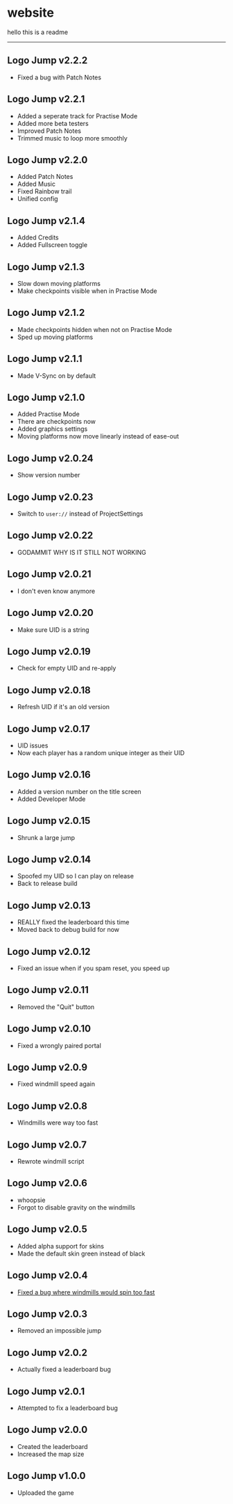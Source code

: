 # website
hello this is a readme

---

## Logo Jump v2.2.2
  - Fixed a bug with Patch Notes

## Logo Jump v2.2.1
  - Added a seperate track for Practise Mode
  - Added more beta testers
  - Improved Patch Notes
  - Trimmed music to loop more smoothly

## Logo Jump v2.2.0
  - Added Patch Notes
  - Added Music
  - Fixed Rainbow trail
  - Unified config

## Logo Jump v2.1.4
  - Added Credits
  - Added Fullscreen toggle

## Logo Jump v2.1.3
  - Slow down moving platforms
  - Make checkpoints visible when in Practise Mode

## Logo Jump v2.1.2
  - Made checkpoints hidden when not on Practise Mode
  - Sped up moving platforms

## Logo Jump v2.1.1
  - Made V-Sync on by default

## Logo Jump v2.1.0
  - Added Practise Mode
  - There are checkpoints now
  - Added graphics settings
  - Moving platforms now move linearly instead of ease-out

## Logo Jump v2.0.24
  - Show version number

## Logo Jump v2.0.23
  - Switch to `user://` instead of ProjectSettings

## Logo Jump v2.0.22
  - GODAMMIT WHY IS IT STILL NOT WORKING

## Logo Jump v2.0.21
  - I don't even know anymore

## Logo Jump v2.0.20
  - Make sure UID is a string

## Logo Jump v2.0.19
  - Check for empty UID and re-apply

## Logo Jump v2.0.18
  - Refresh UID if it's an old version

## Logo Jump v2.0.17
  - UID issues
  - Now each player has a random unique integer as their UID

## Logo Jump v2.0.16
  - Added a version number on the title screen
  - Added Developer Mode

## Logo Jump v2.0.15
  - Shrunk a large jump

## Logo Jump v2.0.14
  - Spoofed my UID so I can play on release
  - Back to release build

## Logo Jump v2.0.13
  - REALLY fixed the leaderboard this time
  - Moved back to debug build for now

## Logo Jump v2.0.12
  - Fixed an issue when if you spam reset, you speed up

## Logo Jump v2.0.11
  - Removed the "Quit" button

## Logo Jump v2.0.10
  - Fixed a wrongly paired portal

## Logo Jump v2.0.9
  - Fixed windmill speed again

## Logo Jump v2.0.8
  - Windmills were way too fast

## Logo Jump v2.0.7
  - Rewrote windmill script

## Logo Jump v2.0.6
  - whoopsie
  - Forgot to disable gravity on the windmills

## Logo Jump v2.0.5
  - Added alpha support for skins
  - Made the default skin green instead of black

## Logo Jump v2.0.4
  - [Fixed a bug where windmills would spin too fast](https://github.com/redisnotbluedev/redisnotbluedev.github.io/issues/2)

## Logo Jump v2.0.3
  - Removed an impossible jump

## Logo Jump v2.0.2
  - Actually fixed a leaderboard bug

## Logo Jump v2.0.1
  - Attempted to fix a leaderboard bug

## Logo Jump v2.0.0
  - Created the leaderboard
  - Increased the map size

## Logo Jump v1.0.0
  - Uploaded the game
